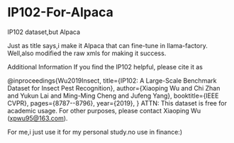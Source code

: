 # IP102-For-Alpaca
IP102 dataset,but Alpaca

Just as title says,i make it Alpaca that can fine-tune in llama-factory.
Well,also modified the raw xmls for making it success.

Additional Information
If you find the IP102 helpful, please cite it as

@inproceedings{Wu2019Insect,
  title={IP102: A Large-Scale Benchmark Dataset for Insect Pest Recognition},
  author={Xiaoping Wu and Chi Zhan and Yukun Lai and Ming-Ming Cheng and Jufeng Yang},
  booktitle={IEEE CVPR},
  pages={8787--8796},
  year={2019},
}
ATTN: This dataset is free for academic usage. For other purposes, please contact Xiaoping Wu (xpwu95@163.com).

For me,i just use it for my personal study.no use in finance:)
